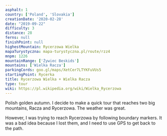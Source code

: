 ```yaml
---
asphalt: 1
country: ['Poland', 'Slovakia']
creationDate: '2020-02-28'
date: "2019-09-22"
difficulty: 3
distance: 28
ferns: null
finishPoint: null
highestMountain: Rycerzowa Wielka
mapaTurystyczna: mapa-turystyczna.pl/route/rzz4
mnpm: 1226
mountainRange: ['Żywiec Beskids']
mountains: ['Wielka Racza']
parkingCords: goo.gl/maps/XetCer7LTYKFuVUs5
startingPoint: Rycerka
title: Rycerzowa Wielka + Wielka Racza
type: tour
wiki: https://pl.wikipedia.org/wiki/Wielka_Rycerzowa
---
```


Polish golden autumn. I decide to make a quick tour that reaches two big mountains, Racza and Rycerzowa. The weather was great.

However, I was trying to reach Rycerzowa by following boundary markers. It was a bad idea because I lost them, and I need to use GPS to get back to the path.
